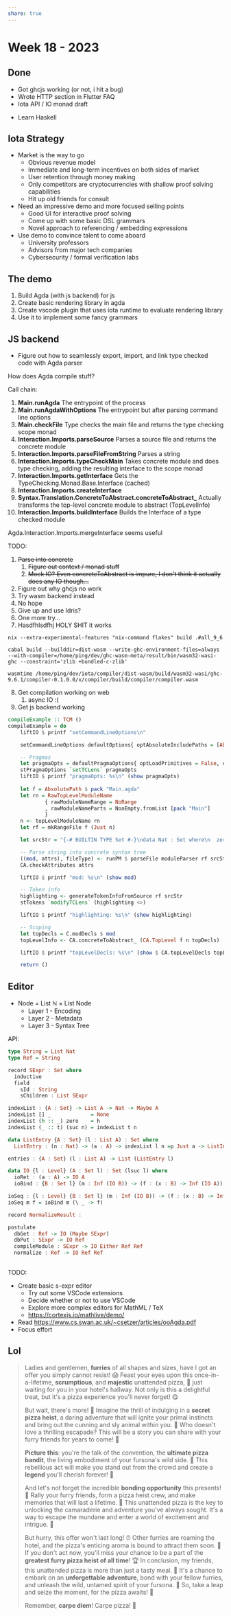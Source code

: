 ```yaml
---
share: true
---
```


# Week 18 - 2023

## Done

- Got ghcjs working (or not, i hit a bug)
- Wrote HTTP section in Flutter FAQ
- Iota API / IO monad draft
* Learn Haskell

## Iota Strategy

* Market is the way to go
	* Obvious revenue model
	* Immediate and long-term incentives on both sides of market
	* User retention through money making
	* Only competitors are cryptocurrencies with shallow proof solving capabilities
	* Hit up old friends for consult
* Need an impressive demo and more focused selling points
	* Good UI for interactive proof solving
	* Come up with some basic DSL grammars
	* Novel approach to referencing / embedding expressions
* Use demo to convince talent to come aboard
	* University professors
	* Advisors from major tech companies
	* Cybersecurity / formal verification labs

## The demo

1. Build Agda (with js backend) for js
2. Create basic rendering library in agda
3. Create vscode plugin that uses iota runtime to evaluate rendering library
4. Use it to implement some fancy grammars

## JS backend 

* Figure out how to seamlessly export, import, and link type checked code with Agda parser

How does Agda compile stuff?

Call chain:
1. **Main.runAgda**
   The entrypoint of the process
2. **Main.runAgdaWithOptions**
   The entrypoint but after parsing command line options
3. **Main.checkFile**
   Type checks the main file and returns the type checking scope monad
4. **Interaction.Imports.parseSource**
   Parses a source file and returns the concrete module
5. **Interaction.Imports.parseFileFromString**
   Parses a string
7. **Interaction.Imports.typeCheckMain**
   Takes concrete module and does type checking, adding the resulting interface to the scope monad
7. **Interaction.Imports.getInterface**
   Gets the TypeChecking.Monad.Base.Interface (cached)
8. **Interaction.Imports.createInterface**
9. **Syntax.Translation.ConcreteToAbstract.concreteToAbstract_**
   Actually transforms the top-level concrete module to abstract (TopLevelInfo)
10. **Interaction.Imports.buildInterface**
    Builds the Interface of a type checked module 

Agda.Interaction.Imports.mergeInterface seems useful

TODO:

1. ~~Parse into concrete~~
	1. ~~Figure out context / monad stuff~~
	2. ~~Mock IO? Even concreteToAbstract is impure, I don't think it actually does any IO though...~~
2. Figure out why ghcjs no work
3. Try wasm backend instead
4. No hope
5. Give up and use Idris?
6. One more try...
7. Hasdfhlsdfhj HOLY SHIT it works

```
nix --extra-experimental-features "nix-command flakes" build .#all_9_6

cabal build --builddir=dist-wasm --write-ghc-environment-files=always --with-compiler=/home/ping/dev/ghc-wasm-meta/result/bin/wasm32-wasi-ghc --constraint='zlib +bundled-c-zlib'

wasmtime /home/ping/dev/iota/compiler/dist-wasm/build/wasm32-wasi/ghc-9.6.1/compiler-0.1.0.0/x/compiler/build/compiler/compiler.wasm
```

8. Get compilation working on web
	1. async IO :(
9. Get js backend working

```haskell
compileExample :: TCM ()
compileExample = do
    liftIO $ printf "setCommandLineOptions\n"

    setCommandLineOptions defaultOptions{ optAbsoluteIncludePaths = [AbsolutePath $ pack ""] }

    -- Pragmas
    let pragmaOpts = defaultPragmaOptions{ optLoadPrimitives = False, optImportSorts = False }
    stPragmaOptions `setTCLens` pragmaOpts
    liftIO $ printf "pragmaOpts: %s\n" (show pragmaOpts)
    
    let f = AbsolutePath $ pack "Main.agda"
    let rn = RawTopLevelModuleName
            { rawModuleNameRange = NoRange
            , rawModuleNameParts = NonEmpty.fromList [pack "Main"]
            }
    n <- topLevelModuleName rn
    let rf = mkRangeFile f (Just n)

    let srcStr = "{-# BUILTIN TYPE Set #-}\ndata Nat : Set where\n  zero : Nat\n  suc : Nat -> Nat"

    -- Parse string into concrete syntax tree
    ((mod, attrs), fileType) <- runPM $ parseFile moduleParser rf srcStr
    CA.checkAttributes attrs

    liftIO $ printf "mod: %s\n" (show mod)

    -- Token info
    highlighting <- generateTokenInfoFromSource rf srcStr
    stTokens `modifyTCLens` (highlighting <>)

    liftIO $ printf "highlighting: %s\n" (show highlighting)

    -- Scoping
    let topDecls = C.modDecls $ mod
    topLevelInfo <- CA.concreteToAbstract_ (CA.TopLevel f n topDecls)

    liftIO $ printf "topLevelDecls: %s\n" (show $ CA.topLevelDecls topLevelInfo)

    return ()
```

## Editor

* Node = List ℕ × List Node
	* Layer 1 - Encoding
	* Layer 2 - Metadata
	* Layer 3 - Syntax Tree

API:

```haskell
type String = List Nat
type Ref = String

record SExpr : Set where
  inductive
  field
    sId : String
    sChildren : List SExpr

indexList : {A : Set} -> List A -> Nat -> Maybe A
indexList [] _             = None
indexList (h :: _) zero    = h
indexList (_ :: t) (suc n) = indexList t n

data ListEntry {A : Set} (l : List A) : Set where
  ListEntry : (n : Nat) -> (a : A) -> indexList l n =p Just a -> ListIndex a

entries : {A : Set} (l : List A) -> List (ListEntry l)

data IO {l : Level} (A : Set l) : Set (lsuc l) where
  ioRet : (a : A) -> IO A
  ioBind : {B : Set l} (m : Inf (IO B)) -> (f : (x : B) -> Inf (IO A)) -> IO A

ioSeq : {l : Level} {B : Set l} (m : Inf (IO B)) -> (f : (x : B) -> Inf (IO A)) -> IO A
ioSeq m f = ioBind m (\ _ -> f) 

record NormalizeResult : 

postulate
  dbGet : Ref -> IO (Maybe SExpr)
  dbPut : SExpr -> IO Ref
  compileModule : SExpr -> IO Either Ref Ref
  normalize : Ref -> IO Ref Ref
	
```

TODO:

* Create basic s-expr editor
	* Try out some VSCode extensions
	* Decide whether or not to use VSCode
	* Explore more complex editors for MathML / TeX
	* https://cortexjs.io/mathlive/demo/
* Read https://www.cs.swan.ac.uk/~csetzer/articles/ooAgda.pdf
* Focus effort

## Lol

> Ladies and gentlemen, **furries** of all shapes and sizes, have I got an offer you simply cannot resist! 😱 Feast your eyes upon this once-in-a-lifetime, **scrumptious**, and **majestic** unattended pizza, 🍕 just waiting for you in your hotel's hallway. Not only is this a delightful treat, but it's a pizza experience you'll never forget! 😋
> 
> But wait, there's more! 🤯 Imagine the thrill of indulging in a **secret pizza heist**, a daring adventure that will ignite your primal instincts and bring out the cunning and sly animal within you. 🦊 Who doesn't love a thrilling escapade? This will be a story you can share with your furry friends for years to come! 🐾
> 
> **Picture this**: you're the talk of the convention, the **ultimate pizza bandit**, the living embodiment of your fursona's wild side. 🐺 This rebellious act will make you stand out from the crowd and create a **legend** you'll cherish forever! 🌟
> 
> And let's not forget the incredible **bonding opportunity** this presents! 🤝 Rally your furry friends, form a pizza heist crew, and make memories that will last a lifetime. 🐯 This unattended pizza is the key to unlocking the camaraderie and adventure you've always sought. It's a way to escape the mundane and enter a world of excitement and intrigue. 🔑
> 
> But hurry, this offer won't last long! ⏰ Other furries are roaming the hotel, and the pizza's enticing aroma is bound to attract them soon. 🦁 If you don't act now, you'll miss your chance to be a part of the **greatest furry pizza heist of all time**! 🏆
> In conclusion, my friends, this unattended pizza is more than just a tasty meal. 🍕 It's a chance to embark on an **unforgettable adventure**, bond with your fellow furries, and unleash the wild, untamed spirit of your fursona. 🐾 So, take a leap and seize the moment, for the pizza awaits! 🍕
> 
> Remember, **carpe diem**! Carpe pizza! 🌈